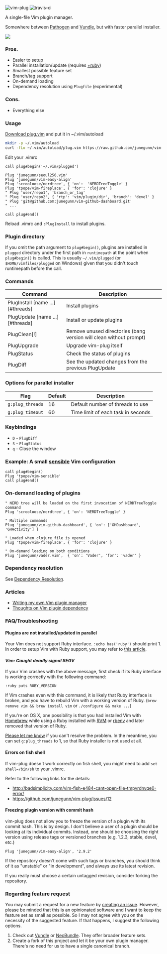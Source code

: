 ![vim-plug](https://raw.github.com/junegunn/vim-plug/master/plug.png)
![travis-ci](https://travis-ci.org/junegunn/vim-plug.svg?branch=master)

A single-file Vim plugin manager.

Somewhere between [Pathogen](https://github.com/tpope/vim-pathogen) and
[Vundle](https://github.com/gmarik/vundle), but with faster parallel installer.

![](https://raw.github.com/junegunn/i/master/vim-plug/installer.gif)

### Pros.

- Easier to setup
- Parallel installation/update (requires
  [+ruby](http://junegunn.kr/2013/09/installing-vim-with-ruby-support/))
- Smallest possible feature set
- Branch/tag support
- On-demand loading
- Dependency resolution using `Plugfile` (experimental)

### Cons.

- Everything else

### Usage

[Download plug.vim](https://raw.github.com/junegunn/vim-plug/master/plug.vim)
and put it in ~/.vim/autoload

```sh
mkdir -p ~/.vim/autoload
curl -fLo ~/.vim/autoload/plug.vim https://raw.github.com/junegunn/vim-plug/master/plug.vim
```

Edit your .vimrc

```vim
call plug#begin('~/.vim/plugged')

Plug 'junegunn/seoul256.vim'
Plug 'junegunn/vim-easy-align'
Plug 'scrooloose/nerdtree', { 'on':  'NERDTreeToggle' }
Plug 'tpope/vim-fireplace', { 'for': 'clojure' }
" Plug 'user/repo1', 'branch_or_tag'
" Plug 'user/repo2', { 'rtp': 'vim/plugin/dir', 'branch': 'devel' }
" Plug 'git@github.com:junegunn/vim-github-dashboard.git'
" ...

call plug#end()
```

Reload .vimrc and `:PlugInstall` to install plugins.

### Plugin directory

If you omit the path argument to `plug#begin()`, plugins are installed in
`plugged` directory under the first path in `runtimepath` at the point when
`plug#begin()` is called. This is usually `~/.vim/plugged` (or
`$HOME/vimfiles/plugged` on Windows) given that you didn't touch runtimepath
before the call.

### Commands

| Command                           | Description                                                        |
| --------------------------------- | ------------------------------------------------------------------ |
| PlugInstall [name ...] [#threads] | Install plugins                                                    |
| PlugUpdate [name ...] [#threads]  | Install or update plugins                                          |
| PlugClean[!]                      | Remove unused directories (bang version will clean without prompt) |
| PlugUpgrade                       | Upgrade vim-plug itself                                            |
| PlugStatus                        | Check the status of plugins                                        |
| PlugDiff                          | See the updated changes from the previous PlugUpdate               |

### Options for parallel installer

| Flag             | Default | Description                        |
| ---------------- | ------- | ---------------------------------  |
| `g:plug_threads` | 16      | Default number of threads to use   |
| `g:plug_timeout` | 60      | Time limit of each task in seconds |

### Keybindings

- `D` - `PlugDiff`
- `S` - `PlugStatus`
- `q` - Close the window

### Example: A small [sensible](https://github.com/tpope/vim-sensible) Vim configuration

```vim
call plug#begin()
Plug 'tpope/vim-sensible'
call plug#end()
```

### On-demand loading of plugins

```vim
" NERD tree will be loaded on the first invocation of NERDTreeToggle command
Plug 'scrooloose/nerdtree', { 'on': 'NERDTreeToggle' }

" Multiple commands
Plug 'junegunn/vim-github-dashboard', { 'on': ['GHDashboard', 'GHActivity'] }

" Loaded when clojure file is opened
Plug 'tpope/vim-fireplace', { 'for': 'clojure' }

" On-demand loading on both conditions
Plug 'junegunn/vader.vim',  { 'on': 'Vader', 'for': 'vader' }
```

### Dependency resolution

See [Dependency
Resolution](https://github.com/junegunn/vim-plug/wiki/Dependency-Resolution).

### Articles

- [Writing my own Vim plugin manager](http://junegunn.kr/2013/09/writing-my-own-vim-plugin-manager)
- [Thoughts on Vim plugin dependency](http://junegunn.kr/2013/09/thoughts-on-vim-plugin-dependency)

### FAQ/Troubleshooting

#### Plugins are not installed/updated in parallel

Your Vim does not support Ruby interface. `:echo has('ruby')` should print 1.
In order to setup Vim with Ruby support, you may refer to [this
article](http://junegunn.kr/2013/09/installing-vim-with-ruby-support).

#### *Vim: Caught deadly signal SEGV*

If your Vim crashes with the above message, first check if its Ruby interface is
working correctly with the following command:

```vim
:ruby puts RUBY_VERSION
```

If Vim crashes even with this command, it is likely that Ruby interface is
broken, and you have to rebuild Vim with a working version of Ruby.
(`brew remove vim && brew install vim` or `./configure && make ...`)

If you're on OS X, one possibility is that you had installed Vim with
[Homebrew](http://brew.sh/) while using a Ruby installed with
[RVM](http://rvm.io/) or [rbenv](https://github.com/sstephenson/rbenv) and later
removed that version of Ruby.

[Please let me know](https://github.com/junegunn/vim-plug/issues) if you can't
resolve the problem. In the meantime, you can set `g:plug_threads` to 1, so that
Ruby installer is not used at all.

#### Errors on fish shell

If vim-plug doesn't work correctly on fish shell, you might need to add `set
shell=/bin/sh` to your .vimrc.

Refer to the following links for the details:
- http://badsimplicity.com/vim-fish-e484-cant-open-file-tmpvrdnvqe0-error/
- https://github.com/junegunn/vim-plug/issues/12

#### Freezing plugin version with commit hash

vim-plug does not allow you to freeze the version of a plugin with its commit
hash. This is by design. I don't believe a user of a plugin should be looking
at its individual commits. Instead, one should be choosing the right version
using release tags or versioned branches (e.g. 1.2.3, stable, devel, etc.)

```vim
Plug 'junegunn/vim-easy-align', '2.9.2'
```

If the repository doesn't come with such tags or branches, you should think of
it as "unstable" or "in development", and always use its latest revision.

If you really must choose a certain untagged revision, consider forking the
repository.

### Regarding feature request

You may submit a request for a new feature by [creating an
issue](https://github.com/junegunn/vim-plug/issues). However, please be minded
that this is an opinionated software and I want to keep the feature set as small
as possible. So I may not agree with you on the necessity of the suggested
feature. If that happens, I suggest the following options.

1. Check out [Vundle](https://github.com/gmarik/vundle) or
   [NeoBundle](https://github.com/Shougo/neobundle.vim).
   They offer broader feature sets.
2. Create a fork of this project and let it be your own plugin manager.
   There's no need for us to have a single canonical branch.

